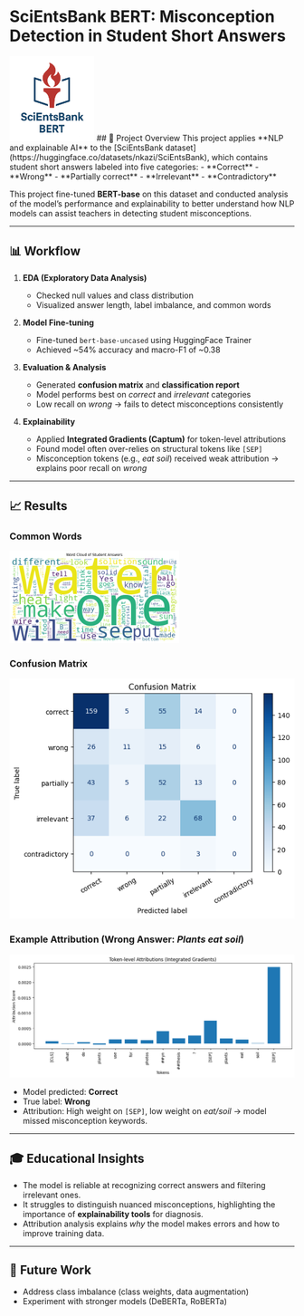 # SciEntsBank BERT: Misconception Detection in Student Short Answers  
<img src="assets/logo.png" alt="project logo" width="150"/>
## 📌 Project Overview  
This project applies **NLP and explainable AI** to the [SciEntsBank dataset](https://huggingface.co/datasets/nkazi/SciEntsBank), which contains student short answers labeled into five categories:  
- **Correct**  
- **Wrong**  
- **Partially correct**  
- **Irrelevant**  
- **Contradictory**  

This project fine-tuned **BERT-base** on this dataset and conducted analysis of the model’s performance and explainability to better understand how NLP models can assist teachers in detecting student misconceptions.  

---

## 📊 Workflow  
1. **EDA (Exploratory Data Analysis)**  
   - Checked null values and class distribution  
   - Visualized answer length, label imbalance, and common words  

2. **Model Fine-tuning**  
   - Fine-tuned `bert-base-uncased` using HuggingFace Trainer  
   - Achieved ~54% accuracy and macro-F1 of ~0.38  

3. **Evaluation & Analysis**  
   - Generated **confusion matrix** and **classification report**  
   - Model performs best on *correct* and *irrelevant* categories  
   - Low recall on *wrong* → fails to detect misconceptions consistently  

4. **Explainability**  
   - Applied **Integrated Gradients (Captum)** for token-level attributions  
   - Found model often over-relies on structural tokens like `[SEP]`  
   - Misconception tokens (e.g., *eat soil*) received weak attribution → explains poor recall on *wrong*  

---

## 📈 Results  
### Common Words
<img src="results/wordCloud.png" alt="common_words" width="300"/>

### Confusion Matrix  
![Confusion Matrix](results/confusion_matrix.png)  

### Example Attribution (Wrong Answer: *Plants eat soil*)  
![Attribution Example](results/attribution_example.png)  

- Model predicted: **Correct**  
- True label: **Wrong**  
- Attribution: High weight on `[SEP]`, low weight on *eat/soil* → model missed misconception keywords.  

---

## 🎓 Educational Insights  
- The model is reliable at recognizing correct answers and filtering irrelevant ones.  
- It struggles to distinguish nuanced misconceptions, highlighting the importance of **explainability tools** for diagnosis.  
- Attribution analysis explains *why* the model makes errors and how to improve training data.  

---

## 🔮 Future Work  
- Address class imbalance (class weights, data augmentation)  
- Experiment with stronger models (DeBERTa, RoBERTa)  
